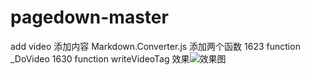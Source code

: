 # pagedown-master
add video
添加内容
Markdown.Converter.js
  添加两个函数
  1623  function _DoVideo
  1630  function writeVideoTag
效果![效果图](/pagedown-master/QQ截图20170311115146.png)

